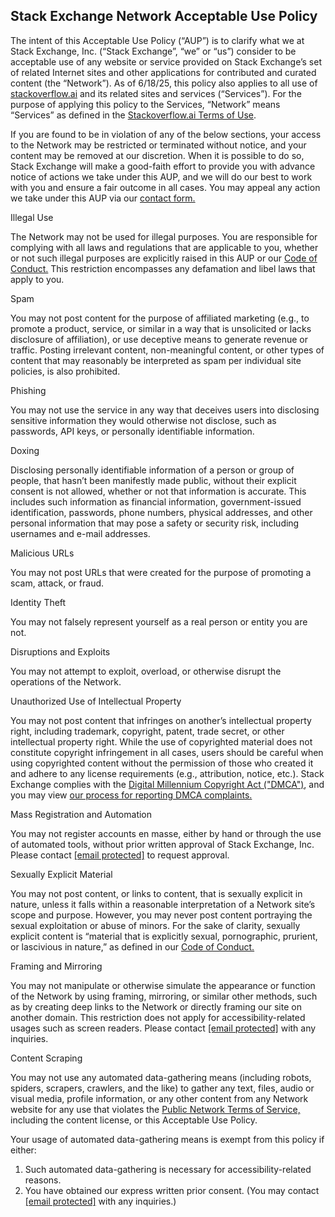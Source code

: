 Stack Exchange Network Acceptable Use Policy
--------------------------------------------

The intent of this Acceptable Use Policy (“AUP”) is to clarify what we at Stack Exchange, Inc. (“Stack Exchange”, “we” or “us”) consider to be acceptable use of any website or service provided on Stack Exchange’s set of related Internet sites and other applications for contributed and curated content (the “Network”). As of 6/18/25, this policy also applies to all use of [stackoverflow.ai](https://stackoverflow.ai/) and its related sites and services (“Services”). For the purpose of applying this policy to the Services, “Network” means “Services” as defined in the [Stackoverflow.ai Terms of Use](https://policies.stackoverflow.co/services/stackoverflow-ai-terms-of-use/).

If you are found to be in violation of any of the below sections, your access to the Network may be restricted or terminated without notice, and your content may be removed at our discretion. When it is possible to do so, Stack Exchange will make a good-faith effort to provide you with advance notice of actions we take under this AUP, and we will do our best to work with you and ensure a fair outcome in all cases. You may appeal any action we take under this AUP via our [contact form.](https://stackoverflow.com/contact)

Illegal Use

The Network may not be used for illegal purposes. You are responsible for complying with all laws and regulations that are applicable to you, whether or not such illegal purposes are explicitly raised in this AUP or our [Code of Conduct.](https://stackoverflow.com/conduct) This restriction encompasses any defamation and libel laws that apply to you.

Spam

You may not post content for the purpose of affiliated marketing (e.g., to promote a product, service, or similar in a way that is unsolicited or lacks disclosure of affiliation), or use deceptive means to generate revenue or traffic. Posting irrelevant content, non-meaningful content, or other types of content that may reasonably be interpreted as spam per individual site policies, is also prohibited.

Phishing

You may not use the service in any way that deceives users into disclosing sensitive information they would otherwise not disclose, such as passwords, API keys, or personally identifiable information.

Doxing

Disclosing personally identifiable information of a person or group of people, that hasn’t been manifestly made public, without their explicit consent is not allowed, whether or not that information is accurate. This includes such information as financial information, government-issued identification, passwords, phone numbers, physical addresses, and other personal information that may pose a safety or security risk, including usernames and e-mail addresses.

Malicious URLs

You may not post URLs that were created for the purpose of promoting a scam, attack, or fraud.

Identity Theft

You may not falsely represent yourself as a real person or entity you are not.

Disruptions and Exploits

You may not attempt to exploit, overload, or otherwise disrupt the operations of the Network.

Unauthorized Use of Intellectual Property

You may not post content that infringes on another’s intellectual property right, including trademark, copyright, patent, trade secret, or other intellectual property right. While the use of copyrighted material does not constitute copyright infringement in all cases, users should be careful when using copyrighted content without the permission of those who created it and adhere to any license requirements (e.g., attribution, notice, etc.). Stack Exchange complies with the [Digital Millennium Copyright Act ("DMCA")](https://www.copyright.gov/legislation/dmca.pdf), and you may view [our process for reporting DMCA complaints.](https://policies.stackoverflow.co/company/dmca-takedown)

Mass Registration and Automation

You may not register accounts en masse, either by hand or through the use of automated tools, without prior written approval of Stack Exchange, Inc. Please contact [\[email protected\]](https://stackoverflow.com/cdn-cgi/l/email-protection) to request approval.

Sexually Explicit Material

You may not post content, or links to content, that is sexually explicit in nature, unless it falls within a reasonable interpretation of a Network site’s scope and purpose. However, you may never post content portraying the sexual exploitation or abuse of minors. For the sake of clarity, sexually explicit content is “material that is explicitly sexual, pornographic, prurient, or lascivious in nature,” as defined in our [Code of Conduct.](https://stackoverflow.com/conduct)

Framing and Mirroring

You may not manipulate or otherwise simulate the appearance or function of the Network by using framing, mirroring, or similar other methods, such as by creating deep links to the Network or directly framing our site on another domain. This restriction does not apply for accessibility-related usages such as screen readers. Please contact [\[email protected\]](https://stackoverflow.com/cdn-cgi/l/email-protection) with any inquiries.

Content Scraping

You may not use any automated data-gathering means (including robots, spiders, scrapers, crawlers, and the like) to gather any text, files, audio or visual media, profile information, or any other content from any Network website for any use that violates the [Public Network Terms of Service,](https://stackoverflow.com/legal/terms-of-service/public) including the content license, or this Acceptable Use Policy.

Your usage of automated data-gathering means is exempt from this policy if either:

1. Such automated data-gathering is necessary for accessibility-related reasons.
2. You have obtained our express written prior consent. (You may contact [\[email protected\]](https://stackoverflow.com/cdn-cgi/l/email-protection) with any inquiries.)